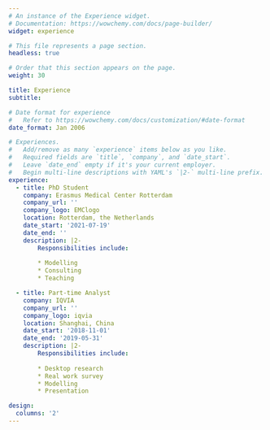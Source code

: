```yaml
---
# An instance of the Experience widget.
# Documentation: https://wowchemy.com/docs/page-builder/
widget: experience

# This file represents a page section.
headless: true

# Order that this section appears on the page.
weight: 30

title: Experience
subtitle:

# Date format for experience
#   Refer to https://wowchemy.com/docs/customization/#date-format
date_format: Jan 2006

# Experiences.
#   Add/remove as many `experience` items below as you like.
#   Required fields are `title`, `company`, and `date_start`.
#   Leave `date_end` empty if it's your current employer.
#   Begin multi-line descriptions with YAML's `|2-` multi-line prefix.
experience:
  - title: PhD Student
    company: Erasmus Medical Center Rotterdam
    company_url: ''
    company_logo: EMClogo
    location: Rotterdam, the Netherlands
    date_start: '2021-07-19'
    date_end: ''
    description: |2-
        Responsibilities include:
        
        * Modelling
        * Consulting
        * Teaching

  - title: Part-time Analyst
    company: IQVIA
    company_url: ''
    company_logo: iqvia
    location: Shanghai, China
    date_start: '2018-11-01'
    date_end: '2019-05-31'
    description: |2-
        Responsibilities include:
        
        * Desktop research
        * Real work survey
        * Modelling
        * Presentation

design:
  columns: '2'
---
```

